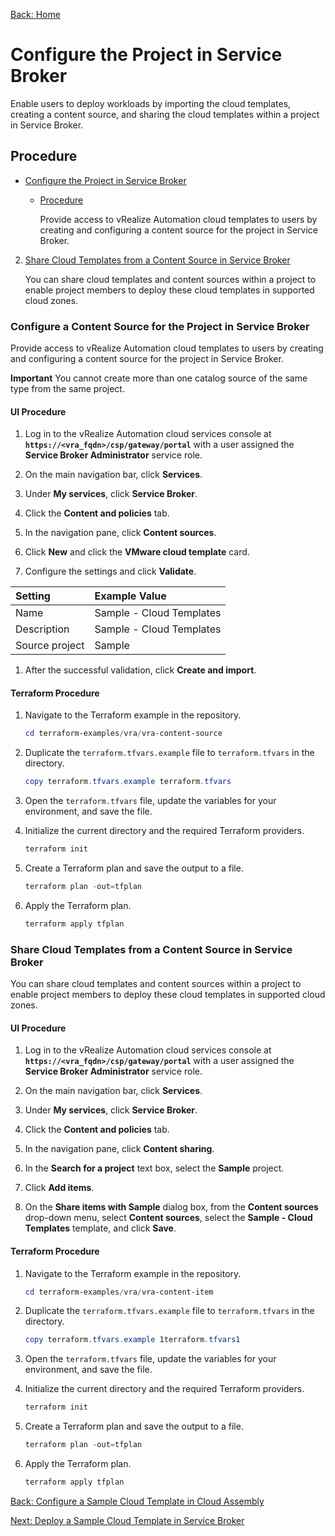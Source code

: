 [Back: Home](README.md)

# Configure the Project in Service Broker

Enable users to deploy workloads by importing the cloud templates, creating a content source, and sharing the cloud templates within a project in Service Broker.

## Procedure

- [Configure the Project in Service Broker](#configure-the-project-in-service-broker)
  - [Procedure](#procedure)

    Provide access to vRealize Automation cloud templates to users by creating and configuring a content source for the project in Service Broker.

2. [Share Cloud Templates from a Content Source in Service Broker](#share-cloud-templates-from-a-content-source-in-service-broker)

    You can share cloud templates and content sources within a project to enable project members to deploy these cloud templates in supported cloud zones.

### Configure a Content Source for the Project in Service Broker

Provide access to vRealize Automation cloud templates to users by creating and configuring a content source for the project in Service Broker.

**Important** You cannot create more than one catalog source of the same type from the same project.

#### UI Procedure

1. Log in to the vRealize Automation cloud services console at **`https://<vra_fqdn>/csp/gateway/portal`** with a user assigned the **Service Broker Administrator** service role.

1. On the main navigation bar, click **Services**.

1. Under **My services**, click **Service Broker**.

1. Click the **Content and policies** tab.

1. In the navigation pane, click **Content sources**.

1. Click **New** and click the **VMware cloud template** card.

1. Configure the settings and click **Validate**.

| Setting           | Example Value             |
| :-                | :-                        |
| Name              | Sample - Cloud Templates  |
| Description       | Sample - Cloud Templates  |
| Source project    | Sample                    |

1. After the successful validation, click **Create and import**.

#### Terraform Procedure

1. Navigate to the Terraform example in the repository.

    ```powershell
    cd terraform-examples/vra/vra-content-source
    ```

2. Duplicate the `terraform.tfvars.example` file to `terraform.tfvars` in the directory.

    ```powershell
    copy terraform.tfvars.example terraform.tfvars
    ```

3. Open the `terraform.tfvars` file, update the variables for your environment, and save the file.

4. Initialize the current directory and the required Terraform providers.

    ```powershell
    terraform init
    ```

5. Create a Terraform plan and save the output to a file.

    ```powershell
    terraform plan -out=tfplan
    ```

6. Apply the Terraform plan.

    ```powershell
    terraform apply tfplan
    ```

### Share Cloud Templates from a Content Source in Service Broker

You can share cloud templates and content sources within a project to enable project members to deploy these cloud templates in supported cloud zones.

#### UI Procedure

1. Log in to the vRealize Automation cloud services console at **`https://<vra_fqdn>/csp/gateway/portal`** with a user assigned the **Service Broker Administrator** service role.

2. On the main navigation bar, click **Services**.

3. Under **My services**, click **Service Broker**.

4. Click the **Content and policies** tab.

5. In the navigation pane, click **Content sharing**.

6. In the **Search for a project** text box, select the **Sample** project.

7. Click **Add items**.

8. On the **Share items with Sample** dialog box, from the **Content sources** drop-down menu, select **Content sources**, select the **Sample - Cloud Templates** template, and click **Save**.

#### Terraform Procedure

1. Navigate to the Terraform example in the repository.

    ```powershell
    cd terraform-examples/vra/vra-content-item
    ```

2. Duplicate the `terraform.tfvars.example` file to `terraform.tfvars` in the directory.

    ```powershell
    copy terraform.tfvars.example 1terraform.tfvars1
    ```

3. Open the `terraform.tfvars` file, update the variables for your environment, and save the file.

4. Initialize the current directory and the required Terraform providers.

    ```powershell
    terraform init
    ```

5. Create a Terraform plan and save the output to a file.

    ```powershell
    terraform plan -out=tfplan
    ```

6. Apply the Terraform plan.

    ```powershell
    terraform apply tfplan
    ```

[Back: Configure a Sample Cloud Template in Cloud Assembly](11-configure-cloud-template.md)

[Next: Deploy a Sample Cloud Template in Service Broker](13-deploy-cloud-template.md)